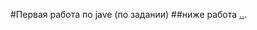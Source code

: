 #Первая работа по jave (по задании)
##ниже работа
[..](https://github.com/salamov123/javafirst/new/main?filename=README.md).
